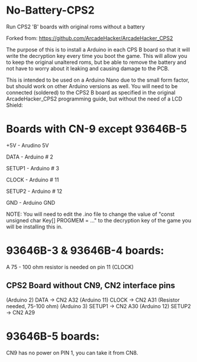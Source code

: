 # No-Battery-CPS2
Run CPS2 'B' boards with original roms without a battery

Forked from: https://github.com/ArcadeHacker/ArcadeHacker_CPS2

The purpose of this is to install a Arduino in each CPS B board so that it will write the decryption key every time you boot the game. This will allow you to keep the original unaltered roms, but be able to remove the battery and not have to worry about it leaking and causing damage to the PCB.

This is intended to be used on a Arduino Nano due to the small form factor, but should work on other Arduino versions as well. You will need to be connected (soldered) to the CPS2 B board as specified in the original ArcadeHacker_CPS2 programming guide, but without the need of a LCD Shield:

# Boards with CN-9 except 93646B-5

+5V     - Arudino 5V

DATA    - Arduino # 2

SETUP1  - Arduino # 3

CLOCK   - Arduino # 11

SETUP2  - Arduino # 12

GND     - Arduino GND

NOTE: You will need to edit the .ino file to change the value of "const unsigned char Key[] PROGMEM = ..." to the decryption key of the game you will be installing this in.

# 93646B-3 & 93646B-4 boards:

A 75 - 100 ohm  resistor is needed on pin 11 (CLOCK)

CPS2 Board without CN9, CN2 interface pins
------------------------------------------
(Arduino 2)  DATA    ->  CN2 A32
(Arduino 11) CLOCK   ->  CN2 A31 (Resistor needed, 75-100 ohm)
(Arduino 3)  SETUP1  ->  CN2 A30
(Arduino 12) SETUP2  ->  CN2 A29

# 93646B-5 boards:

CN9 has no power on PIN 1, you can take it from CN8.
